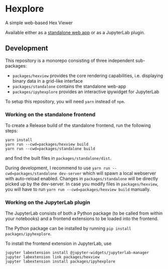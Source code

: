# Hexplore

A simple web-based Hex Viewer

Available either as a [standalone web app](vogelsgesang.github.io/hexplore) or as a JupyterLab plugin.

## Development

This repository is a monorepo consisting of three independent sub-packages:
* `packages/hexview` provides the core rendering capabilities, i.e. displaying binary data in a grid-like interface
* `packages/standalone` contains the standalone web-app
* `packages/ipyhexplore` provides an interactive ipywidget for JupyterLab

To setup this repository, you will need `yarn` instead of `npm`.


### Working on the standalone frontend

To create a Release build of the standalone frontend, run the following steps:
```
yarn install
yarn run --cwd=packages/hexview build
yarn run --cwd=packages/standalone build
```
and find the built files in `packages/standalone/dist`.

During development, I recommend to use `yarn run --cwd=packages/standalone dev-server` which will spawn a local webserver with auto-reload enabled. Changes in `packages/standalone` will be directly picked up by the dev-server. In case you modify files in `packages/hexview`, you will have to run `yarn run --cwd=packages/hexview build` manually.

### Working on the JupyterLab plugin

The JupyterLab consists of both a Python package (to be called from within your notebooks) and a frontend extensions to be loaded into the frontend.

The Python package can be installed by running `pip install packages/ipyhexplore`.

To install the frontend extension in JupyterLab, use
```
jupyter labextension install @jupyter-widgets/jupyterlab-manager
jupyter labextension link packages/hexview
jupyter labextension install packages/ipyhexplore
```